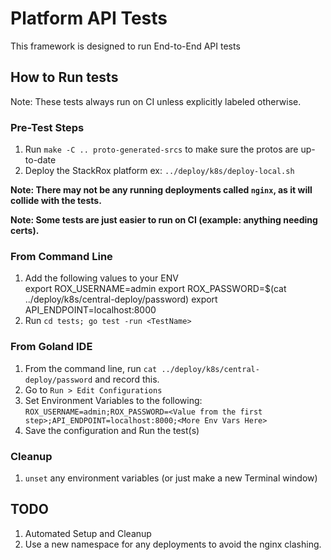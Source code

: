 # Platform API Tests

This framework is designed to run End-to-End API tests

## How to Run tests

Note: These tests always run on CI unless explicitly labeled otherwise.

### Pre-Test Steps

1. Run `make -C .. proto-generated-srcs` to make sure the protos are up-to-date
1. Deploy the StackRox platform
    ex: `../deploy/k8s/deploy-local.sh`

**Note: There may not be any running deployments called `nginx`, as it will collide with the tests.**

**Note: Some tests are just easier to run on CI (example: anything needing certs).**


### From Command Line

1. Add the following values to your ENV  
    export ROX_USERNAME=admin
    export ROX_PASSWORD=$(cat ../deploy/k8s/central-deploy/password)
    export API_ENDPOINT=localhost:8000
1. Run `cd tests; go test -run <TestName>`

### From Goland IDE 

1. From the command line, run `cat ../deploy/k8s/central-deploy/password` and record this.
1. Go to `Run > Edit Configurations`
1. Set Environment Variables to the following:
    `ROX_USERNAME=admin;ROX_PASSWORD=<Value from the first step>;API_ENDPOINT=localhost:8000;<More Env Vars Here>`
1. Save the configuration and Run the test(s)

### Cleanup

1. `unset` any environment variables (or just make a new Terminal window)

## TODO

1. Automated Setup and Cleanup
1. Use a new namespace for any deployments to avoid the nginx clashing.